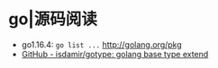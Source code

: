 # go|源码阅读

- go1.16.4: `go list ...` http://golang.org/pkg
- [GitHub - isdamir/gotype: golang base type extend](https://github.com/isdamir/gotype)
